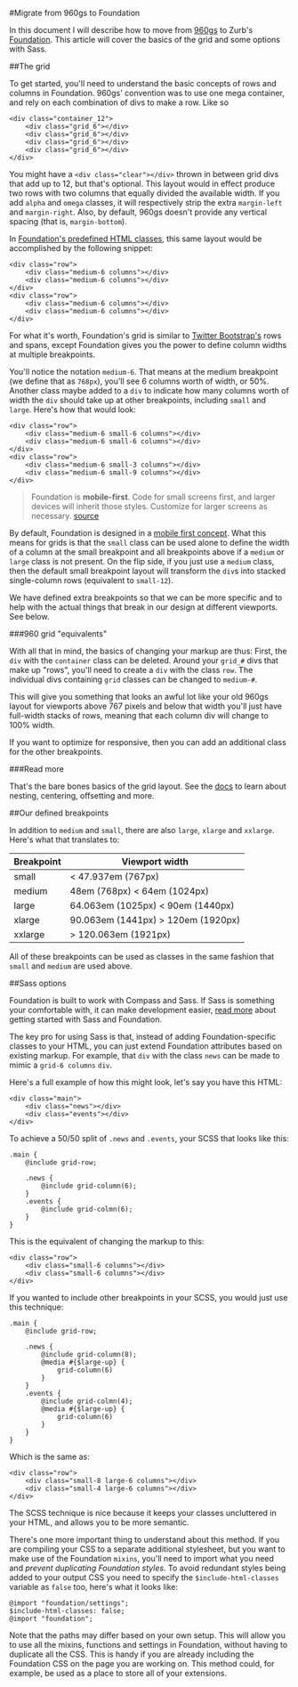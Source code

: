 #Migrate from 960gs to Foundation

In this document I will describe how to move from [960gs](http://960.gs/) to Zurb's [Foundation](http://foundation.zurb.com/).  This article will cover the basics of the grid and some options with Sass.

##The grid

To get started, you'll need to understand the basic concepts of rows and columns in Foundation.  960gs' convention was to use one mega container, and rely on each combination of divs to make a row.  Like so

	<div class="container_12">
		<div class="grid_6"></div>
		<div class="grid_6"></div>
		<div class="grid_6"></div>
		<div class="grid_6"></div>
	</div>

You might have a `<div class="clear"></div>` thrown in between grid divs that add up to 12, but that's optional.  This layout would in effect produce two rows with two columns that equally divided the available width.  If you add `alpha` and `omega` classes, it will respectively strip the extra `margin-left` and `margin-right`.  Also, by default, 960gs doesn't provide any vertical spacing (that is, `margin-bottom`).

In [Foundation's predefined HTML classes](http://foundation.zurb.com/docs/components/grid.html), this same layout would be accomplished by the following snippet:

	<div class="row">
		<div class="medium-6 columns"></div>
		<div class="medium-6 columns"></div>
	</div>
	<div class="row">
		<div class="medium-6 columns"></div>
		<div class="medium-6 columns"></div>
	</div>

For what it's worth, Foundation's grid is similar to [Twitter Bootstrap's](http://getbootstrap.com/2.3.2/scaffolding.html#gridSystem) rows and spans, except Foundation gives you the power to define column widths at multiple breakpoints.

You'll notice the notation `medium-6`.  That means at the medium breakpoint (we define that as `768px`), you'll see 6 columns worth of width, or 50%.  Another class maybe added to a `div` to indicate how many columns worth of width the `div` should take up at other breakpoints, including `small` and `large`.  Here's how that would look:

	<div class="row">
		<div class="medium-6 small-6 columns"></div>
		<div class="medium-6 small-6 columns"></div>
	</div>
	<div class="row">
		<div class="medium-6 small-3 columns"></div>
		<div class="medium-6 small-9 columns"></div>
	</div>

> Foundation is **mobile-first**. Code for small screens first, and larger devices will 
> inherit those styles. Customize for larger screens as necessary. [source](http://foundation.zurb.com/docs/components/grid.html)


By default, Foundation is designed in a [mobile first concept](http://www.lukew.com/resources/mobile_first.asp).  What this means for grids is that the `small` class can be used alone to define the width of a column at the small breakpoint and all breakpoints above if a `medium` or `large` class is not present.  On the flip side, if you just use a `medium` class, then the default small breakpoint layout will transform the `div`s into stacked single-column rows (equivalent to `small-12`). 

We have defined extra breakpoints so that we can be more specific and to help with the actual things that break in our design at different viewports.  See below. 

###960 grid "equivalents"

With all that in mind, the basics of changing your markup are thus: First, the `div` with the  `container` class can be deleted.  Around your `grid_#` divs that make up "rows", you'll need to create a `div` with the class `row`.  The individual divs containing `grid` classes can be changed to `medium-#`.  

This will give you something that looks an awful lot like your old 960gs layout for viewports above 767 pixels and below that width you'll just have full-width stacks of rows, meaning that each column div will change to 100% width.

If you want to optimize for responsive, then you can add an additional class for the other breakpoints.

###Read more

That's the bare bones basics of the grid layout.  See the [docs](http://foundation.zurb.com/docs/) to learn about nesting, centering, offsetting and more.

##Our defined breakpoints

In addition to `medium` and `small`, there are also `large`, `xlarge` and `xxlarge`.  Here's what that translates to:

Breakpoint 		| Viewport width
------------ 	| ------------- 
small 			| < 47.937em (767px) 
medium 			| 48em (768px) < 64em (1024px)
large 			| 64.063em (1025px) < 90em (1440px)
xlarge 			| 90.063em (1441px) > 120em (1920px)
xxlarge			| > 120.063em (1921px)

All of these breakpoints can be used as classes in the same fashion that `small` and `medium` are used above. 

##Sass options

Foundation is built to work with Compass and Sass.  If Sass is something your comfortable with, it can make development easier, [read more](http://foundation.zurb.com/docs/sass.html) about getting started with Sass and Foundation. 

The key pro for using Sass is that, instead of adding Foundation-specific classes to your HTML, you can just extend Foundation attributes based on existing markup. For example, that `div` with the class `news` can be made to mimic a `grid-6 columns` `div`.
	
Here's a full example of how this might look, let's say you have this HTML:

	<div class="main">
		<div class="news"></div>
		<div class="events"></div>
	</div>

To achieve a 50/50 split of `.news` and `.events`, your SCSS that looks like this:

	.main {
		@include grid-row;
		
		.news {
			@include grid-column(6);
		}
		.events {
			@include grid-colmn(6);
		}
	}
	
This is the equivalent of changing the markup to this:

	<div class="row">
		<div class="small-6 columns"></div>
		<div class="small-6 columns"></div>
	</div>

If you wanted to include other breakpoints in your SCSS, you would just use this technique:

	.main {
		@include grid-row;
		
		.news {
			@include grid-column(8);
			@media #{$large-up} {
				grid-column(6)
			}
		}
		.events {
			@include grid-colmn(4);
			@media #{$large-up} {
				grid-column(6)
			}
		}
	}
	
Which is the same as:

	<div class="row">
		<div class="small-8 large-6 columns"></div>
		<div class="small-4 large-6 columns"></div>
	</div>
	
The SCSS technique is nice because it keeps your classes uncluttered in your HTML, and allows you to be more semantic.

There's one more important thing to understand about this method.  If you are compiling your CSS to a separate additional stylesheet, but you want to make use of the Foundation `mixins`, you'll need to import what you need and *prevent duplicating Foundation styles*.  To avoid redundant styles being added to your output CSS you need to specify the `$include-html-classes` variable as `false` too, here's what it looks like:

	@import "foundation/settings";
	$include-html-classes: false;
	@import "foundation";
	
Note that the paths may differ based on your own setup.  This will allow you to use all the mixins, functions and settings in Foundation, without having to duplicate all the CSS.  This is handy if you are already including the Foundation CSS on the page you are working on.  This method could, for example, be used as a place to store all of your extensions. 